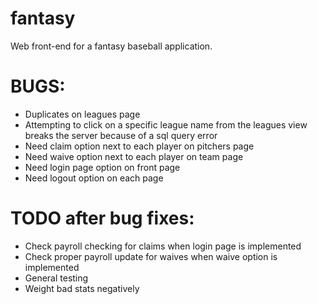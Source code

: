 # fantasy
Web front-end for a fantasy baseball application.

# BUGS:
* Duplicates on leagues page
* Attempting to click on a specific league name from the leagues view breaks the 
server because of a sql query error
* Need claim option next to each player on pitchers page
* Need waive option next to each player on team page
* Need login page option on front page
* Need logout option on each page


# TODO after bug fixes:
* Check payroll checking for claims when login page is implemented
* Check proper payroll update for waives when waive option is implemented
* General testing
* Weight bad stats negatively
